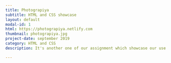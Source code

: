 ```yaml
---
title: Photograpiya
subtitle: HTML and CSS showcase
layout: default
modal-id: 1
html: https://photograpiya.netlify.com
thumbnail: photograpiya.jpg
project-date: september 2019
category: HTML and CSS
description: It's another one of our assignment which showcase our use of flexbox, grids and media queries.

---
```

